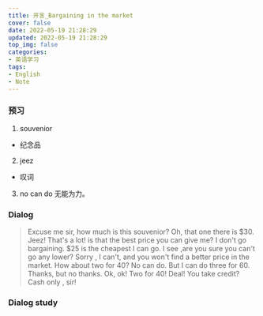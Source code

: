 ```yaml
---
title: 开言_Bargaining in the market
cover: false
date: 2022-05-19 21:28:29
updated: 2022-05-19 21:28:29
top_img: false
categories:
- 英语学习
tags: 
- English
- Note
---
```



### 预习
1. souvenior
+ 纪念品
2. jeez
+ 叹词
3. no can do
无能为力。


### Dialog

> Excuse me sir, how much is this souvenior?
> Oh, that one there is $30.
> Jeez! That's a lot! is that the best price you can give me?
> I don't go bargaining. $25 is the cheapest I can go.
> I see ,are you sure you can't go any lower?
> Sorry , I can't, and you won't find a better price in the market.
> How about two for 40?
> No can do. But I can do three for 60.
> Thanks, but no thanks.
> Ok, ok! Two for 40!
> Deal! You take credit?
> Cash only , sir!


### Dialog study